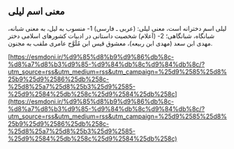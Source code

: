 ## معنی اسم لیلی


لیلی اسم دخترانه است، معنی لیلی: (عربی ـ فارسی) 1- منسوب به لیل، به معنی شبانه، شبانگاه، شبانگاهی؛ 2- (اَعلام) شخصیت داستانی در ادبیات کشورهای اسلامی دختر مهدی ابن سعد (مهدی ابن ربیعه)، معشوق قیس ابن مُلَوَّح عامری ملقب به مجنون.

[https://esmdoni.ir/%d9%85%d8%b9%d9%86%db%8c-%d8%a7%d8%b3%d9%85-%d9%84%db%8c%d9%84%db%8c/?utm_source=rss&utm_medium=rss&utm_campaign=%25d9%2585%25d8%25b9%25d9%2586%25db%258c-%25d8%25a7%25d8%25b3%25d9%2585-%25d9%2584%25db%258c%25d9%2584%25db%258c](https://esmdoni.ir/%d9%85%d8%b9%d9%86%db%8c-%d8%a7%d8%b3%d9%85-%d9%84%db%8c%d9%84%db%8c/?utm_source=rss&utm_medium=rss&utm_campaign=%25d9%2585%25d8%25b9%25d9%2586%25db%258c-%25d8%25a7%25d8%25b3%25d9%2585-%25d9%2584%25db%258c%25d9%2584%25db%258c) 